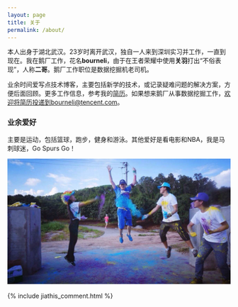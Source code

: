 ```yaml
---
layout: page
title: 关于
permalink: /about/
---
```




本人出身于湖北武汉。23岁时离开武汉，独自一人来到深圳实习并工作，一直到现在。我在鹅厂工作，花名**bourneli**，由于在王者荣耀中使用**关羽**打出“不俗表现”，人称**二哥**。鹅厂工作职位是数据挖掘机老司机。

业余时间爱写点技术博客，主要包括新学的技术，或记录疑难问题的解决方案，方便后面回顾。更多工作信息，参考我的[简历](/resume_public.html)。如果想来鹅厂从事数据挖掘工作，欢迎将简历投递到bourneli@tencent.com。

### 业余爱好
主要是运动，包括篮球，跑步，健身和游泳。其他爱好是看电影和NBA，我是马刺球迷，Go Spurs Go！

<div align='center' style='margin-bottom:15px'>
<img src='/img/myself.jpg' />
</div>



{% include jiathis_comment.html %}
